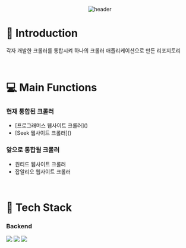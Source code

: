 <div align="center">

![header](https://capsule-render.vercel.app/api?type=soft&color=F7DF1E&text=Job%20Crawlers)

</div>
<div>

  # 📌 Introduction
  <p>각자 개발한 크롤러를 통합시켜 하나의 크롤러 애플리케이션으로 만든 리포지토리</p>
  <br/>
  
  # 💻 Main Functions
  ### 현재 통합된 크롤러
  <ul>
    <li>[프로그래머스 웹사이트 크롤러]()</li>
    <li>[Seek 웹사이트 크롤러]()</li>
  </ul>
 
  ### 앞으로 통합될 크롤러
  <ul>
    <li>원티드 웹사이트 크롤러</li>
    <li>잡알리오 웹사이트 크롤러</li>
  </ul>
  <br/>
  
  # 🔧 Tech Stack
  ### Backend
  <img src="https://img.shields.io/badge/Python-F7DF1E?style=flat-square&logo=Python&logoColor=white"/>
  <img src="https://img.shields.io/badge/Selenium-43B02A?style=flat-square&logo=Selenium&logoColor=white"/>
  <img src="https://img.shields.io/badge/FastAPI-009688?style=flat-square&logo=FastAPI&logoColor=white"/>
  
</div>

